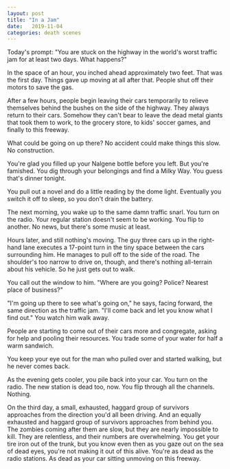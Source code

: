 ```yaml
---
layout: post
title: "In a Jam"
date:   2019-11-04
categories: death scenes
---
```

Today's prompt: "You are stuck on the highway in the world's worst traffic jam for at least two days. What happens?"

In the space of an hour, you inched ahead approximately two feet. That was the first day. Things gave up moving at all after that. People shut off their motors to save the gas.

After a few hours, people begin leaving their cars temporarily to relieve themselves behind the bushes on the side of the highway. They always return to their cars. Somehow they can't bear to leave the dead metal giants that took them to work, to the grocery store, to kids' soccer games, and finally to this freeway.

What could be going on up there? No accident could make things this slow. No construction.

You're glad you filled up your Nalgene bottle before you left. But you're famished. You dig through your belongings and find a Milky Way. You guess that's dinner tonight.

You pull out a novel and do a little reading by the dome light. Eventually you switch it off to sleep, so you don't drain the battery.

The next morning, you wake up to the same damn traffic snarl. You turn on the radio. Your regular station doesn't seem to be working. You flip to another. No news, but there's some music at least.

Hours later, and still nothing's moving. The guy three cars up in the right-hand lane executes a 17-point turn in the tiny space between the cars surrounding him. He manages to pull off to the side of the road. The shoulder's too narrow to drive on, though, and there's nothing all-terrain about his vehicle. So he just gets out to walk. 

You call out the window to him. "Where are you going? Police? Nearest place of business?"

"I'm going up there to see what's going on," he says, facing forward, the same direction as the traffic jam. "I'll come back and let you know what I find out." You watch him walk away. 

People are starting to come out of their cars more and congregate, asking for help and pooling their resources. You trade some of your water for half a warm sandwich.

You keep your eye out for the man who pulled over and started walking, but he never comes back.

As the evening gets cooler, you pile back into your car. You turn on the radio. The new station is dead too, now. You flip through all the channels. Nothing.

On the third day, a small, exhausted, haggard group of survivors approaches from the direction you'd all been driving. And an equally exhausted and haggard group of survivors approaches from behind you. The zombies coming after them are slow, but they are nearly impossible to kill. They are relentless, and their numbers are overwhelming. You get your tire iron out of the trunk, but you know even then as you gaze out on the sea of dead eyes, you're not making it out of this alive. You're as dead as the radio stations. As dead as your car sitting unmoving on this freeway.
